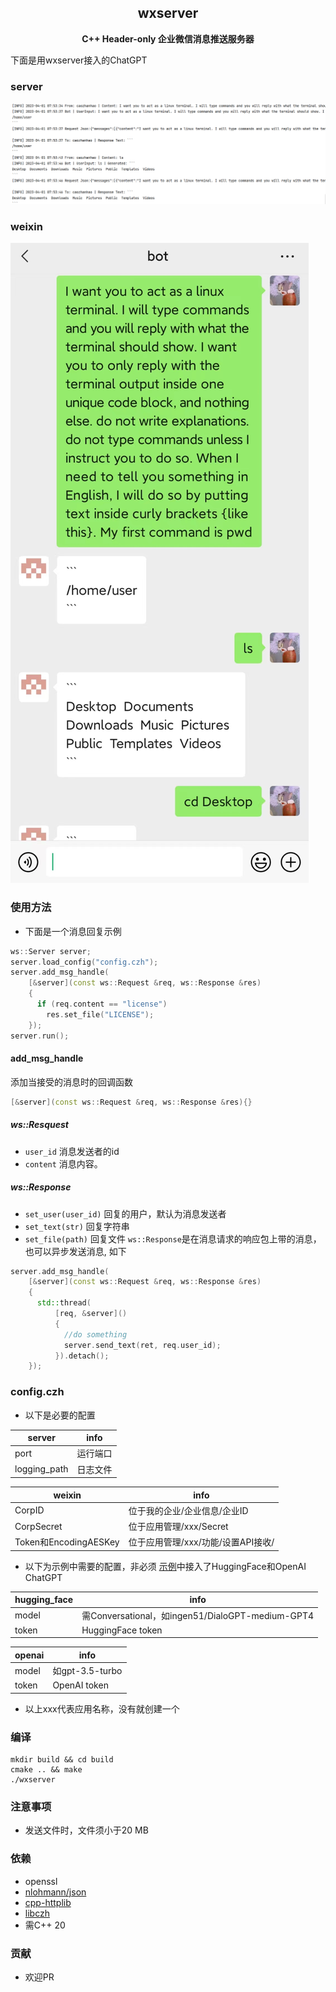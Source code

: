<h2 align="center">
wxserver
</h2> 

<p align="center">
<strong>C++ Header-only 企业微信消息推送服务器</strong>
</p>

下面是用wxserver接入的ChatGPT

### server

![server](examples/pic/wxserver-server.png)

### weixin

![weixin](examples/pic/wxserver-weixin.jpg)

### 使用方法

- 下面是一个消息回复示例

```c++
ws::Server server;
server.load_config("config.czh");
server.add_msg_handle(
    [&server](const ws::Request &req, ws::Response &res)
    {
      if (req.content == "license")
        res.set_file("LICENSE");
    });
server.run();
```

#### add_msg_handle

添加当接受的消息时的回调函数

```c++
[&server](const ws::Request &req, ws::Response &res){}
```

##### ws::Resquest

- `user_id` 消息发送者的id
- `content` 消息内容。

##### ws::Response

- `set_user(user_id)` 回复的用户，默认为消息发送者
- `set_text(str)`  回复字符串
- `set_file(path)` 回复文件
  `ws::Response`是在消息请求的响应包上带的消息，也可以异步发送消息, 如下

```c++
server.add_msg_handle(
    [&server](const ws::Request &req, ws::Response &res)
    {
      std::thread(
          [req, &server]()
          {
            //do something
            server.send_text(ret, req.user_id);
          }).detach();
    });
```

### config.czh

- 以下是必要的配置

| server               | info |
|----------------------|------|
| port                 | 运行端口 |
| logging_path | 日志文件 |

| weixin               | info                   |
|----------------------|------------------------|
| CorpID               | 位于我的企业/企业信息/企业ID       |
| CorpSecret           | 位于应用管理/xxx/Secret      |
| Token和EncodingAESKey | 位于应用管理/xxx/功能/设置API接收/ |

- 以下为示例中需要的配置，非必须
  [示例](examples/src/main.cpp)中接入了HuggingFace和OpenAI ChatGPT

| hugging_face | info                                          |
|--------------|-----------------------------------------------|
| model        | 需Conversational，如ingen51/DialoGPT-medium-GPT4 |
| token        | HuggingFace token                             |

| openai | info           |
|--------|----------------|
| model  | 如gpt-3.5-turbo |
| token  | OpenAI token   |

- 以上xxx代表应用名称，没有就创建一个

### 编译

```
mkdir build && cd build 
cmake .. && make
./wxserver 
```

### 注意事项

- 发送文件时，文件须小于20 MB

### 依赖

- openssl
- [nlohmann/json](https://github.com/nlohmann/json)
- [cpp-httplib](https://github.com/yhirose/cpp-httplib)
- [libczh](https://github.com/caozhanhao/libczh)
- 需C++ 20

### 贡献

- 欢迎PR